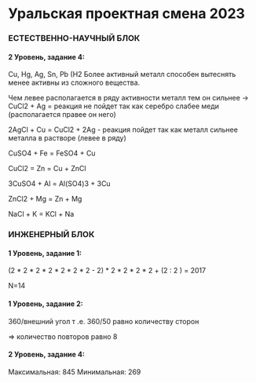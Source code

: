 # Уральская проектная смена 2023

### ЕСТЕСТВЕННО-НАУЧНЫЙ БЛОК
#### 2 Уровень, задание 4:

 Cu, Hg, Ag, Sn, Pb (H2
Более активный металл способен вытеснять менее активны из сложного вещества.

Чем левее располагается в ряду активности металл тем он сильнее -> CuCl2 + Ag =  реакция не пойдет так как серебро слабее меди (располагается правее он него)

2AgCl + Cu = CuCl2 + 2Ag - реакция пойдет так как металл сильнее металла в растворе (левее в ряду)

CuSO4 + Fe = FeSO4 + Cu

CuCl2 = Zn = Cu + ZnCl

3CuSO4 + Al = Al(SO4)3 + 3Cu

ZnCl2 + Mg = Zn + Mg

NaCl + K = KCl + Na


### ИНЖЕНЕРНЫЙ БЛОК
#### 1 Уровень, задание 1:

(2 * 2 * 2 * 2 * 2 * 2 * 2 - 2) * 2 * 2 * 2 * 2 + (2 : 2 ) = 2017

N=14

#### 1 Уровень, задание 2:
360/внешний угол т .е.
360/50 равно количеству сторон

=> количество повторов равно 8

#### 2 Уровень, задание 4:
Максимальная: 845
Минимальная: 269
